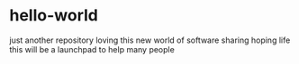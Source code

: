 # hello-world
just another repository
loving this new world of software sharing
hoping life this will be a launchpad to help many people
